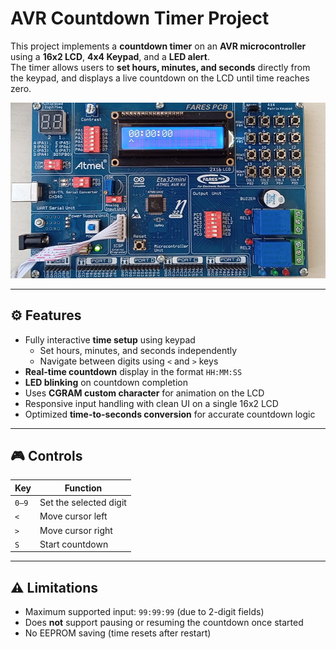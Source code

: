 # AVR Countdown Timer Project

This project implements a **countdown timer** on an **AVR microcontroller** using a **16x2 LCD**, **4x4 Keypad**, and a **LED alert**.  
The timer allows users to **set hours, minutes, and seconds** directly from the keypad, and displays a live countdown on the LCD until time reaches zero.  


![Alt Text](.media/Showcase.png)

---

## ⚙️ Features

- Fully interactive **time setup** using keypad  
  - Set hours, minutes, and seconds independently  
  - Navigate between digits using `<` and `>` keys  
- **Real-time countdown** display in the format `HH:MM:SS`
- **LED blinking** on countdown completion
- Uses **CGRAM custom character** for animation on the LCD  
- Responsive input handling with clean UI on a single 16x2 LCD  
- Optimized **time-to-seconds conversion** for accurate countdown logic

---

## 🎮 Controls

| Key | Function |
|-----|-----------|
| `0–9` | Set the selected digit |
| `<` | Move cursor left |
| `>` | Move cursor right |
| `S` | Start countdown |

---

## ⚠️ Limitations

- Maximum supported input: `99:99:99` (due to 2-digit fields)
- Does **not** support pausing or resuming the countdown once started  
- No EEPROM saving (time resets after restart)  


